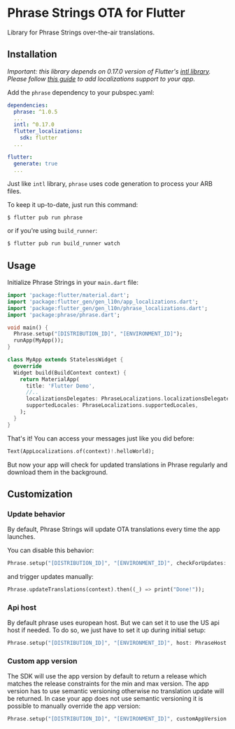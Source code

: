 # Phrase Strings OTA for Flutter

Library for Phrase Strings over-the-air translations.

## Installation

_Important: this library depends on 0.17.0 version of Flutter's [intl library](https://pub.dev/packages/intl).
Please follow [this guide](https://flutter.dev/docs/development/accessibility-and-localization/internationalization) to add localizations support to your app._

Add the `phrase` dependency to your pubspec.yaml:

```yaml
dependencies:
  phrase: ^1.0.5
  ...
  intl: ^0.17.0
  flutter_localizations:
    sdk: flutter
  ...

flutter:
  generate: true
  ...
```

Just like `intl` library, `phrase` uses code generation to process your ARB files.

To keep it up-to-date, just run this command:

```bash
$ flutter pub run phrase
```

or if you're using `build_runner`:

```bash
$ flutter pub run build_runner watch
```

## Usage

Initialize Phrase Strings in your `main.dart` file:

```dart
import 'package:flutter/material.dart';
import 'package:flutter_gen/gen_l10n/app_localizations.dart';
import 'package:flutter_gen/gen_l10n/phrase_localizations.dart';
import 'package:phrase/phrase.dart';

void main() {
  Phrase.setup("[DISTRIBUTION_ID]", "[ENVIRONMENT_ID]");
  runApp(MyApp());
}

class MyApp extends StatelessWidget {
  @override
  Widget build(BuildContext context) {
    return MaterialApp(
      title: 'Flutter Demo',
      //..
      localizationsDelegates: PhraseLocalizations.localizationsDelegates,
      supportedLocales: PhraseLocalizations.supportedLocales,
    );
  }
}
```

That's it! You can access your messages just like you did before:

```dart
Text(AppLocalizations.of(context)!.helloWorld);
```

But now your app will check for updated translations in Phrase regularly and download them in the background.

## Customization

### Update behavior

By default, Phrase Strings will update OTA translations every time the app launches.

You can disable this behavior:

```dart
Phrase.setup("[DISTRIBUTION_ID]", "[ENVIRONMENT_ID]", checkForUpdates: false);
```

and trigger updates manually:

```dart
Phrase.updateTranslations(context).then((_) => print("Done!"));
```

### Api host

By default phrase uses european host. But we can set it to use the US api host if needed.
To do so, we just have to set it up during initial setup:

```dart
Phrase.setup("[DISTRIBUTION_ID]", "[ENVIRONMENT_ID]", host: PhraseHost.us);
```

### Custom app version

The SDK will use the app version by default to return a release which matches the release constraints for the min and max version. The app version has to use semantic versioning otherwise no translation update will be returned. In case your app does not use semantic versioning it is possible to manually override the app version:

```dart
Phrase.setup("[DISTRIBUTION_ID]", "[ENVIRONMENT_ID]", customAppVersion: "1.2.3");
```
